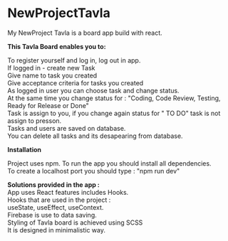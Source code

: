 # NewProjectTavla

My NewProject Tavla is a board app build with react.

<strong>This Tavla Board enables you to: </strong>

To register yourself and log in, log out in app.<br>
If logged in - create new Task <br>
Give name to task you created <br>
Give acceptance criteria for tasks you created <br>
As logged in user you can choose task and change status. <br>
At the same time you change status for : "Coding, Code Review, Testing, Ready for Release or Done" <br>
Task is assign to you, if you change again status for " TO DO" task is not assign to presson. <br>
Tasks and users are saved on database. <br>
You can delete all tasks and its desapearing from database. <br>

<strong>Installation</strong>

Project uses npm. To run the app you should install all dependencies.<br>
To create a localhost port you should type : "npm run dev"

<strong>Solutions provided in the app :</strong><br>
App uses React features includes Hooks.<br>
Hooks that are used in the project :<br>
useState, useEffect, useContext.<br>
Firebase is use to data saving.<br>
Styling of Tavla board is achieved using SCSS<br>
It is designed in minimalistic way.

